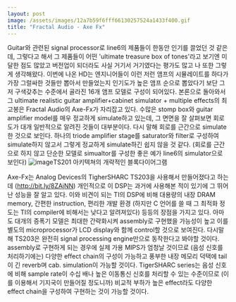 ```yaml
---
layout: post
image: /assets/images/12a7b59f6fff66130257524a1433f400.gif
title: "Fractal Audio - Axe Fx"
---
```


Guitar와 관련된 signal processor로 line6의 제품들이 한동안 인기를 끌었던 것 같은데, 그렇다고 해서 그 제품들이 어떤 'ultimate treasure box of tones'라고 보기엔 미달한 점도 많았고 버전업이 되더라도 사실 거기서 거기였다는 평가도 많고 나 또한 그렇게 생각해왔다. 이번에 나온 HD는 엔지니어들이 이런 저런 앰프의 시뮬레이트를 하다가 가장 그럴싸한 것들만 뽑아서 만들었는지 인기도가 높은 앰프 순으로 뽑았다기 보단 그저 구색갖추는 수준에서 골라진 16개 앰프 모델로 구성이 되어있다. 
본론으로 돌아와서 그 ultimate realistic guitar amplifier+cabinet simulator + multiple effects의 최고봉은 Fractal Audio의 Axe-Fx가 자리잡고 있다. 수많은 stomp box와 guitar amplifier model를 매우 정교하게 simulate하고 있는데, 그 면면을 잘 살펴보면 회로도가 대개 일반적으로 알려진 것들이 대부분이다. 다시 말해 회로를 근간으로 simulate한 것으로 보인다. 하나의 triode amplifier stage를 saturator와 filter로 구성하여 simulate하지 않고서 그렇게 정교하게 simulate하긴 쉽지 않을 것 같다. (회로를 근간으로 하지 않고 단순한 모델로 simualtor를 구성한 좋은 예가 line6의 simulator으로 보인다)
![image](/assets/images/12a7b59f6fff66130257524a1433f400.gif)TS201 아키텍쳐의 개략적인 블록다이어그램


Axe-Fx는 Analog Devices의 TigherSHARC TS203을 사용해서 만들어졌다고 하는데 (http://bit.ly/8ZAjNN) 개인적으로 이 DSP는 과거에 사용해본 적이 있기에 그 뛰어난 성능을 잘 알고 있다. 이와 비견이 되는 TI의 DSP에 비해 대용량의 내장 DRAM memory, 간편한 instruction, 편리한 개발 환경 (하지만 C 언어를 쓸 때 그 최적화 정도는 TI의 compiler에 비해서는 낮다고 알려져있다) 등등의 장점을 가지고 있다. 아마도 대개의 증폭기 모델은 최대한 간략화시켜 assembly로 구현했을 가능성이 높고 이를 별도의 microprocessor가 LCD display와 함께 control할 것으로 보여진다. 다시말해 TS203은 완전히 signal processing engine만으로 동작한다고 봐야할 것이다. assembly로 구현하게 되는 경우에 실제 가용 MIPS가 엄청날 것이므로 (음성 신호를 처리하기에는) 다양한 effect chain의 구성이 가능하고 풍부한 내장 메모리 덕택에 tail이 긴 reverb며 cab. simulation이 가능할 것이다.
TigerSHARC series는 음성 신호에 비해 sample rate이 수십 배나 높은 이동통신 신호를 처리할 수 있는 수준이므로 (이를 이용해서 기지국이 만들어질 정도니까) 비교적 부하가 높은 effect라도 다양한 effect chain을 구성하여 구현하는 것이 가능할 것이다.



